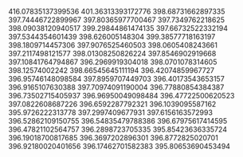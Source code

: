 416.07835137399536
401.36313393172776
398.68731662897335
397.74446722899967
397.80365977700467
397.7349762218625
398.09038120940517
399.29844861474135
397.66732522332194
397.5344354601439
398.626005148304
399.38577718163197
398.1809714457306
397.9076525460503
398.0605408243661
397.2117498121577
398.01308250826224
397.8546902919668
397.10841764794867
396.2969919304018
398.0701078314605
398.12574002242
398.66545645111194
396.42074859967727
396.95746148098584
397.8959707449703
396.40173543653157
396.9165107630388
397.70974091190004
396.77880854384387
396.73502715405937
396.96950049098484
396.47722500620523
397.0822608687226
396.6592287792321
396.1039095587162
395.9726222313778
397.2997409677931
397.6156163572993
396.52862109150755
396.54835479788386
396.67975617414595
396.47821102564757
396.2898723705335
395.85423636335724
396.19018700817685
396.3697202896301
396.8772825020701
396.92180020401656
396.17462701582383
395.80653690453494